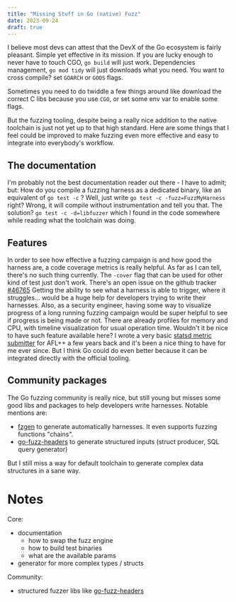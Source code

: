 ```yaml
---
title: "Missing Stuff in Go (native) Fuzz"
date: 2023-09-24
draft: true
---
```


I believe most devs can attest that the DevX of the Go ecosystem is fairly pleasant. Simple yet effective in its mission.
If you are lucky enough to never have to touch CGO, `go build` will just work.
Dependencies management, `go mod tidy` will just downloads what you need. You want to cross compile? set `GOARCH` or `GOOS` flags.

Sometimes you need to do twiddle a few things around like download the correct C libs because you use `CGO`, or set some env var to enable some flags.

But the fuzzing tooling, despite being a really nice addition to the native toolchain is just not yet up to that high standard.
Here are some things that I feel could be improved to make fuzzing even more effective and easy to integrate into everybody's workflow.

## The documentation

I'm probably not the best documentation reader out there - I have to admit; but:
How do you compile a fuzzing harness as a dedicated binary, like an equivalent of `go test -c` ?
Well, just write `go test -c -fuzz=FuzzMyHarness` right? Wrong, it will compile without instrumentation and tell you that. The solution? `go test -c -d=libfuzzer` which I found in the code somewhere while reading what the toolchain was doing.

## Features

In order to see how effective a fuzzing campaign is and how good the harness are, a code coverage metrics is really helpful. As far as I can tell, there's no such thing currently.
The `-cover` flag that can be used for other kind of test just don't work. There's an open issue on the github tracker [#46765](https://github.com/golang/go/issues/46765)
Getting the ability to see what a harness is able to trigger, where it struggles... would be a huge help for developers trying to write their harnesses.
Also, as a security engineer, having some way to visualize progress of a long running fuzzing campaign would be super helpful to see if progress is being made or not.
There are already profiles for memory and CPU, with timeline visualization for usual operation time. Wouldn't it be nice to have such feature available here?
I wrote a very basic [statsd metric submitter](https://github.com/AFLplusplus/AFLplusplus/pull/571) for AFL++ a few years back and it's been a nice thing to have for me ever since.
But I think Go could do even better because it can be integrated directly with the official tooling.


## Community packages

The Go fuzzing community is really nice, but still young but misses some good libs and packages to help developers write harnesses.
Notable mentions are:
- [fzgen](https://github.com/thepudds/fzgen) to generate automatically harnesses. It even supports fuzzing functions "chains".
- [go-fuzz-headers](https://github.com/AdaLogics/go-fuzz-headers) to generate structured inputs (struct producer, SQL query generator)

But I still miss a way for default toolchain to generate complex data structures in a sane way.

# Notes
Core:
- documentation
  - how to swap the fuzz engine
  - how to build test binaries
  - what are the available params
- generator for more complex types / structs


Community:
- structured fuzzer libs like [go-fuzz-headers](https://github.com/AdaLogics/go-fuzz-headers)